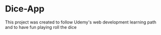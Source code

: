 # Dice-App
   This project was created to follow Udemy's web development learning path and to have fun playing roll the dice
